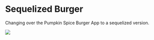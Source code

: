 # Sequelized Burger

Changing over the Pumpkin Spice Burger App to a sequelized version. 

![](https://media.giphy.com/media/xTiTnwj1LUAw0RAfiU/giphy.gif)
